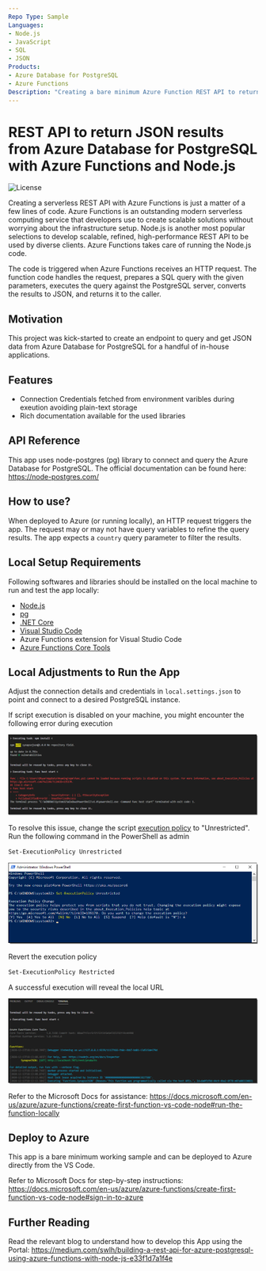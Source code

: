 ```yaml
---
Repo Type: Sample
Languages:
- Node.js
- JavaScript
- SQL
- JSON
Products:
- Azure Database for PostgreSQL
- Azure Functions
Description: "Creating a bare minimum Azure Function REST API to return JSON results from Azure Database for PostgreSQL with Node.js"
---
```


# REST API to return JSON results from Azure Database for PostgreSQL with Azure Functions and Node.js

![License](https://img.shields.io/badge/license-MIT-green.svg)

Creating a serverless REST API with Azure Functions is just a matter of a few lines of code. Azure Functions is an outstanding modern serverless computing service that developers use to create scalable solutions without worrying about the infrastructure setup. Node.js is another most popular selections to develop scalable, refined, high-performance REST API to be used by diverse clients. Azure Functions takes care of running the Node.js code.

The code is triggered when Azure Functions receives an HTTP request. The function code handles the request, prepares a SQL query with the given parameters, executes the query against the PostgreSQL server, converts the results to JSON, and returns it to the caller.

## Motivation

This project was kick-started to create an endpoint to query and get JSON data from Azure Database for PostgreSQL for a handful of in-house applications.

## Features

* Connection Credentials fetched from environment varibles during exeution avoiding plain-text storage
* Rich documentation available for the used libraries

## API Reference

This app uses node-postgres (pg) library to connect and query the Azure Database for PostgreSQL. The official documentation can be found here: https://node-postgres.com/

## How to use?

When deployed to Azure (or running locally), an HTTP request triggers the app. The request may or may not have query variables to refine the query results. The app expects a `country` query parameter to filter the results.

## Local Setup Requirements

Following softwares and libraries should be installed on the local machine to run and test the app locally:

* [Node.js](https://nodejs.org/en/download/)
* [pg](https://www.npmjs.com/package/pg)
* [.NET Core](https://dotnet.microsoft.com/download)
* [Visual Studio Code](https://code.visualstudio.com/download)
* Azure Functions extension for Visual Studio Code
* [Azure Functions Core Tools](https://docs.microsoft.com/en-us/azure/azure-functions/functions-run-local?tabs=windows%2Ccsharp%2Cbash#v2)

## Local Adjustments to Run the App

Adjust the connection details and credentials in `local.settings.json` to point and connect to a desired PostgreSQL instance.

If script execution is disabled on your machine, you might encounter the following error during execution

![script_error](/images/script_error.png)

To resolve this issue, change the script [execution policy](https://docs.microsoft.com/en-us/powershell/module/microsoft.powershell.core/about/about_execution_policies?view=powershell-7.1) to "Unrestricted". Run the following command in the PowerShell as admin

```bash
Set-ExecutionPolicy Unrestricted
```

![script_policy_change](/images/script_policy_change.png)

Revert the execution policy

```bash
Set-ExecutionPolicy Restricted
```

A successful execution will reveal the local URL

![success_run](/images/success_run.png)

Refer to the Microsoft Docs for assistance: https://docs.microsoft.com/en-us/azure/azure-functions/create-first-function-vs-code-node#run-the-function-locally

## Deploy to Azure

This app is a bare minimum working sample and can be deployed to Azure directly from the VS Code.

Refer to Microsoft Docs for step-by-step instructions: https://docs.microsoft.com/en-us/azure/azure-functions/create-first-function-vs-code-node#sign-in-to-azure

## Further Reading

Read the relevant blog to understand how to develop this App using the Portal: https://medium.com/swlh/building-a-rest-api-for-azure-postgresql-using-azure-functions-with-node-js-e33f1d7a1f4e
